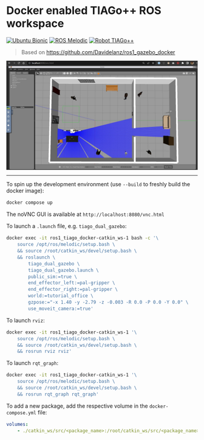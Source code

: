 # Docker enabled TIAGo++ ROS workspace

[![Ubuntu Bionic](https://img.shields.io/badge/Ubuntu-bionic-blue)](https://releases.ubuntu.com/18.04/)
[![ROS Melodic](https://img.shields.io/badge/ROS-melodic-blue)](http://wiki.ros.org/melodic)
[![Robot TIAGo++](https://img.shields.io/badge/Robot-TIAGo++-blue)](https://wiki.ros.org/Robots/TIAGo++)

> Based on https://github.com/Davidelanz/ros1_gazebo_docker

<img width=600 align=center alt="noVNC preview" src=".readme_assets/preview_gazebo.jpg">

---

To spin up the development environment (use `--build` to freshly build the docker image):
```sh
docker compose up
```

The noVNC GUI is available at `http://localhost:8080/vnc.html`


To launch a `.launch` file, e.g. `tiago_dual_gazebo`:
```sh
docker exec -it ros1_tiago_docker-catkin_ws-1 bash -c '\
    source /opt/ros/melodic/setup.bash \
    && source /root/catkin_ws/devel/setup.bash \
    && roslaunch \
        tiago_dual_gazebo \
        tiago_dual_gazebo.launch \
        public_sim:=true \
        end_effector_left:=pal-gripper \
        end_effector_right:=pal-gripper \
        world:=tutorial_office \
        gzpose:="-x 1.40 -y -2.79 -z -0.003 -R 0.0 -P 0.0 -Y 0.0" \
        use_moveit_camera:=true'
```

To launch `rviz`:
```sh
docker exec -it ros1_tiago_docker-catkin_ws-1 '\
    source /opt/ros/melodic/setup.bash \
    && source /root/catkin_ws/devel/setup.bash \
    && rosrun rviz rviz'
```

To launch `rqt_graph`:
```sh
docker exec -it ros1_tiago_docker-catkin_ws-1 '\
    source /opt/ros/melodic/setup.bash \
    && source /root/catkin_ws/devel/setup.bash \
    && rosrun rqt_graph rqt_graph'
```

To add a new package, add the respective volume in the `docker-compose.yml` file:
```yml
volumes:
    - ./catkin_ws/src/<package_name>:/root/catkin_ws/src/<package_name>
```

